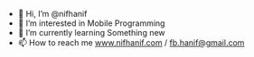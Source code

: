- 👋 Hi, I’m @nifhanif
- 👀 I’m interested in Mobile Programming
- 🌱 I’m currently learning Something new
- 📫 How to reach me www.nifhanif.com / fb.hanif@gmail.com

<!---
nifhanif/nifhanif is a ✨ special ✨ repository because its `README.md` (this file) appears on your GitHub profile.
You can click the Preview link to take a look at your changes.
--->
